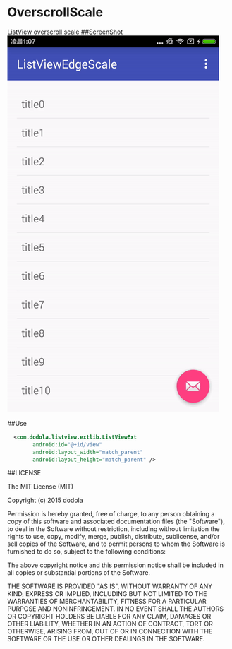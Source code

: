 # OverscrollScale
ListView overscroll scale
##ScreenShot
![](gif/demo.gif)

##Use

```xml
  <com.dodola.listview.extlib.ListViewExt
        android:id="@+id/view"
        android:layout_width="match_parent"
        android:layout_height="match_parent" />
```

##LICENSE


The MIT License (MIT)

Copyright (c) 2015 dodola

Permission is hereby granted, free of charge, to any person obtaining a copy
of this software and associated documentation files (the "Software"), to deal
in the Software without restriction, including without limitation the rights
to use, copy, modify, merge, publish, distribute, sublicense, and/or sell
copies of the Software, and to permit persons to whom the Software is
furnished to do so, subject to the following conditions:

The above copyright notice and this permission notice shall be included in all
copies or substantial portions of the Software.

THE SOFTWARE IS PROVIDED "AS IS", WITHOUT WARRANTY OF ANY KIND, EXPRESS OR
IMPLIED, INCLUDING BUT NOT LIMITED TO THE WARRANTIES OF MERCHANTABILITY,
FITNESS FOR A PARTICULAR PURPOSE AND NONINFRINGEMENT. IN NO EVENT SHALL THE
AUTHORS OR COPYRIGHT HOLDERS BE LIABLE FOR ANY CLAIM, DAMAGES OR OTHER
LIABILITY, WHETHER IN AN ACTION OF CONTRACT, TORT OR OTHERWISE, ARISING FROM,
OUT OF OR IN CONNECTION WITH THE SOFTWARE OR THE USE OR OTHER DEALINGS IN THE
SOFTWARE.

